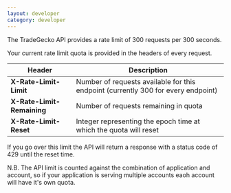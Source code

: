 ```yaml
---
layout: developer
category: developer
---
```


The TradeGecko API provides a rate limit of 300 requests per 300 seconds.

Your current rate limit quota is provided in the headers of every request.

Header                     | Description
-------------------------- | ------------- 
**X-Rate-Limit-Limit**     | Number of requests available for this endpoint (currently 300 for every endpoint)       
**X-Rate-Limit-Remaining** | Number of requests remaining in quota
**X-Rate-Limit-Reset**     | Integer representing the epoch time at which the quota will reset


If you go over this limit the API will return a response with a status code of 429 until the reset time.

N.B. The API limit is counted against the combination of application and account, so if your application is serving multiple accounts eaoh account will have it's own quota.

